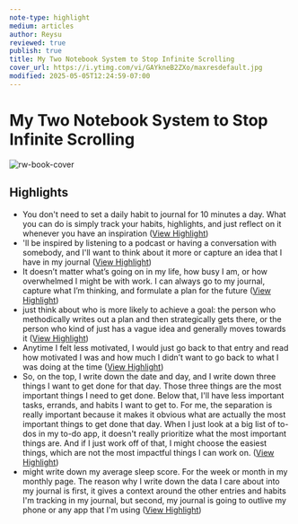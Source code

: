 ```yaml
---
note-type: highlight
medium: articles
author: Reysu
reviewed: true
publish: true
title: My Two Notebook System to Stop Infinite Scrolling
cover_url: https://i.ytimg.com/vi/GAYkneB2ZXo/maxresdefault.jpg
modified: 2025-05-05T12:24:59-07:00
---
```

# My Two Notebook System to Stop Infinite Scrolling

![rw-book-cover](https://i.ytimg.com/vi/GAYkneB2ZXo/maxresdefault.jpg)

## Highlights
- You don't need to set a daily habit to journal for 10 minutes a day. What you can do is simply track your habits, highlights, and just reflect on it whenever you have an inspiration ([View Highlight](https://read.readwise.io/read/01jtgtbzg10yp76wp675x6pfy6))
- 'll be inspired by listening to a podcast or having a conversation with somebody, and I'll want to think about it more or capture an idea that I have in my journal ([View Highlight](https://read.readwise.io/read/01jtgte6ggtvn1jj9evz4ypa2s))
- It doesn’t matter what’s going on in my life, how busy I am, or how overwhelmed I might be with work. I can always go to my journal, capture what I’m thinking, and formulate a plan for the future ([View Highlight](https://read.readwise.io/read/01jtgthma0ep1xjwrfr1e8bc0m))
- just think about who is more
  likely to achieve a goal: the person who methodically writes out a plan and then strategically gets there, or the person who kind of just has a vague idea and generally moves towards it ([View Highlight](https://read.readwise.io/read/01jtgtmz0e5zdsefeybsvnqj7h))
- Anytime I felt less motivated, I would just go back to that entry and read how motivated I was and how much I didn’t want to go back to what I was doing at the time ([View Highlight](https://read.readwise.io/read/01jtgtp3xgn8p4kd506zthcy3z))
- So, on the top, I write down the date and day, and I write down three things I want to get done for that day.
  Those three things are the most important things I need to get done. Below that, I'll have less important tasks, errands, and habits I want to get to. For me, the separation is really important because it makes it obvious what are actually the most important things to get done that day. When I just look at a big list of to-dos in my to-do app, it doesn't really prioritize what the most important things are. And if I just work off of that, I might choose the easiest things, which are not the most impactful things I can work on. ([View Highlight](https://read.readwise.io/read/01jtgtwj32s7x5yec8ta3mxfd7))
- might write down my average sleep score.
  For the week or month in my monthly page. The reason why I write down the data I care about into my journal is first, it gives a context around the other entries and habits I'm tracking in my journal, but second, my journal is going to outlive my phone or any app that I'm using ([View Highlight](https://read.readwise.io/read/01jtgv06992vd9kn8g95dz4fm7))
